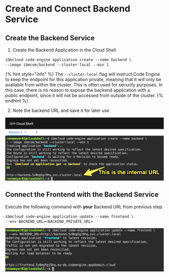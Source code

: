 # Create and Connect Backend Service

## Create the Backend Service

1. Create the Backend Application in the Cloud Shell

```
ibmcloud code-engine application create --name backend \
--image ibmcom/backend --cluster-local --min 1
```

{% hint style="info" %}
The `--cluster-local` flag will instruct Code Engine to keep the endpoint for this application private, meaning that it will only be available from within the cluster. This is often used for security purposes. In this case, there is no reason to expose the backend application with a public endpoint, since it will not be accessed from outside of the cluster.
{% endhint %}

2. Note the backend URL and save it for later use

![](.gitbook/assets/image%20%2828%29.png)

## Connect the Frontend with the Backend Service

Execute the following command with **your** Backend URL from previous step.

```text
ibmcloud code-engine application update --name frontend \
--env BACKEND_URL=<BACKEND_PRIVATE_URL>
```

![](.gitbook/assets/image%20%2818%29.png)

